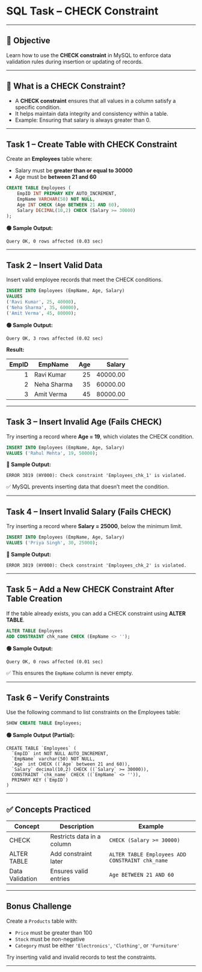 # SQL Task – CHECK Constraint

---

## 🎯 Objective
Learn how to use the **CHECK constraint** in MySQL to enforce data validation rules during insertion or updating of records.

---

## 🔹 What is a CHECK Constraint?

- A **CHECK constraint** ensures that all values in a column satisfy a specific condition.  
- It helps maintain data integrity and consistency within a table.  
- Example: Ensuring that salary is always greater than 0.

---

## Task 1 – Create Table with CHECK Constraint

Create an **Employees** table where:
- Salary must be **greater than or equal to 30000**  
- Age must be **between 21 and 60**

```sql
CREATE TABLE Employees (
    EmpID INT PRIMARY KEY AUTO_INCREMENT,
    EmpName VARCHAR(50) NOT NULL,
    Age INT CHECK (Age BETWEEN 21 AND 60),
    Salary DECIMAL(10,2) CHECK (Salary >= 30000)
);
````

**🟢 Sample Output:**

```
Query OK, 0 rows affected (0.03 sec)
```

---

## Task 2 – Insert Valid Data

Insert valid employee records that meet the CHECK conditions.

```sql
INSERT INTO Employees (EmpName, Age, Salary)
VALUES
('Ravi Kumar', 25, 40000),
('Neha Sharma', 35, 60000),
('Amit Verma', 45, 80000);
```

**🟢 Sample Output:**

```
Query OK, 3 rows affected (0.02 sec)
```

**Result:**

| EmpID | EmpName     | Age |   Salary |
| ----: | ----------- | --: | -------: |
|     1 | Ravi Kumar  |  25 | 40000.00 |
|     2 | Neha Sharma |  35 | 60000.00 |
|     3 | Amit Verma  |  45 | 80000.00 |

---

## Task 3 – Insert Invalid Age (Fails CHECK)

Try inserting a record where **Age = 19**, which violates the CHECK condition.

```sql
INSERT INTO Employees (EmpName, Age, Salary)
VALUES ('Rahul Mehta', 19, 50000);
```

**🔴 Sample Output:**

```
ERROR 3819 (HY000): Check constraint 'Employees_chk_1' is violated.
```

✅ MySQL prevents inserting data that doesn’t meet the condition.

---

## Task 4 – Insert Invalid Salary (Fails CHECK)

Try inserting a record where **Salary = 25000**, below the minimum limit.

```sql
INSERT INTO Employees (EmpName, Age, Salary)
VALUES ('Priya Singh', 30, 25000);
```

**🔴 Sample Output:**

```
ERROR 3819 (HY000): Check constraint 'Employees_chk_2' is violated.
```

---

## Task 5 – Add a New CHECK Constraint After Table Creation

If the table already exists, you can add a CHECK constraint using **ALTER TABLE**.

```sql
ALTER TABLE Employees
ADD CONSTRAINT chk_name CHECK (EmpName <> '');
```

**🟢 Sample Output:**

```
Query OK, 0 rows affected (0.01 sec)
```

✅ This ensures the `EmpName` column is never empty.

---

## Task 6 – Verify Constraints

Use the following command to list constraints on the Employees table:

```sql
SHOW CREATE TABLE Employees;
```

**🟢 Sample Output (Partial):**

```
CREATE TABLE `Employees` (
  `EmpID` int NOT NULL AUTO_INCREMENT,
  `EmpName` varchar(50) NOT NULL,
  `Age` int CHECK ((`Age` between 21 and 60)),
  `Salary` decimal(10,2) CHECK ((`Salary` >= 30000)),
  CONSTRAINT `chk_name` CHECK ((`EmpName` <> '')),
  PRIMARY KEY (`EmpID`)
)
```

---

## ✅ Concepts Practiced

| Concept         | Description                | Example                                         |
| --------------- | -------------------------- | ----------------------------------------------- |
| CHECK           | Restricts data in a column | `CHECK (Salary >= 30000)`                       |
| ALTER TABLE     | Add constraint later       | `ALTER TABLE Employees ADD CONSTRAINT chk_name` |
| Data Validation | Ensures valid entries      | `Age BETWEEN 21 AND 60`                         |

---

## Bonus Challenge

Create a `Products` table with:

* `Price` must be greater than 100
* `Stock` must be non-negative
* `Category` must be either `'Electronics'`, `'Clothing'`, or `'Furniture'`

Try inserting valid and invalid records to test the constraints.

---

